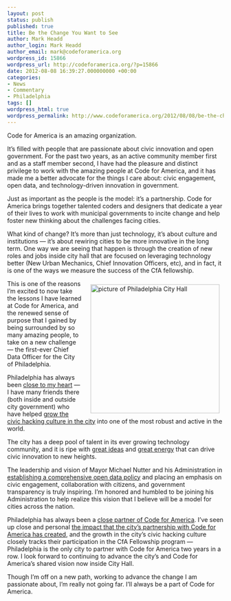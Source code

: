 ```yaml
---
layout: post
status: publish
published: true
title: Be the Change You Want to See
author: Mark Headd
author_login: Mark Headd
author_email: mark@codeforamerica.org
wordpress_id: 15866
wordpress_url: http://codeforamerica.org/?p=15866
date: 2012-08-08 16:39:27.000000000 +00:00
categories:
- News
- Commentary
- Philadelphia
tags: []
wordpress_html: true
wordpress_permalink: http://www.codeforamerica.org/2012/08/08/be-the-change-you-want-to-see/
---
```


<p>Code for America is an amazing organization.</p>
<p>It’s filled with people that are passionate about civic innovation and open government. For the past two years, as an active community member first and as a staff member second, I have had the pleasure and distinct privilege to work with the amazing people at Code for America, and it has made me a better advocate for the things I care about: civic engagement, open data, and technology-driven innovation in government.</p>
<p>Just as important as the people is the model: it’s a partnership. Code for America brings together talented coders and designers that dedicate a year of their lives to work with municipal governments to incite change and help foster new thinking about the challenges facing cities.</p>
<p>What kind of change? It’s more than just technology, it’s about culture and institutions — it’s about rewiring cities to be more innovative in the long term. One way we are seeing that happen is through the creation of new roles and jobs inside city hall that are focused on leveraging technology better (New Urban Mechanics, Chief Innovation Officers, etc), and in fact, it is one of the ways we measure the success of the CfA fellowship.</p>
<p><img alt="picture of Philadelphia City Hall" height="300" src="http://codeforamerica.org/wp-content/uploads/2012/08/philly.jpg" style="float: right; padding: 10px; margin-left: 10px;" title="City of Brotherly Love" width="300"/>This is one of the reasons I’m excited to now take the lessons I have learned at Code for America, and the renewed sense of purpose that I gained by being surrounded by so many amazing people, to take on a new challenge — the first-ever Chief Data Officer for the City of Philadelphia.</p>
<p>Philadelphia has always been <a href="http://civic.io/2012/04/03/cities-and-the-shadow-of-teotihuacan/">close to my heart</a> — I have many friends there (both inside and outside city government) who have helped <a href="http://civic.io/2011/12/29/opengov-year-in-review-philly-edition/">grow the civic hacking culture in the city</a> into one of the most robust and active in the world.</p>
<p>The city has a deep pool of talent in its ever growing technology community, and it is ripe with <a href="http://christopherwink.com/2012/04/01/philadelphia-should-own-social-entrepreneurship-presentation-for-knight-foundation-others/">great ideas</a> and <a href="http://appsforsepta.org/">great energy</a> that can drive civic innovation to new heights.</p>
<p>The leadership and vision of Mayor Michael Nutter and his Administration in <a href="http://technicallyphilly.com/2012/04/27/full-text-of-city-of-philadelphia-open-data-and-social-media-policy-signed-by-mayor-nutter">establishing a comprehensive open data policy</a> and placing an emphasis on civic engagement, collaboration with citizens, and government transparency is truly inspiring. I’m honored and humbled to be joining his Administration to help realize this vision that I believe will be a model for cities across the nation.</p>
<p>Philadelphia has always been a <a href="http://codeforamerica.org/2012-partners/philadelphia">close partner of Code for America</a>. I’ve seen up close and personal <a href="http://codeforamerica.org/2011/02/28/the-cfa-effect/">the impact that the city’s partnership with Code for America has created</a>, and the growth in the city’s civic hacking culture closely tracks their participation in the CfA Fellowship program — Philadelphia is the only city to partner with Code for America two years in a row. I look forward to continuing to advance the city’s and Code for America’s shared vision now inside City Hall.</p>
<p>Though I’m off on a new path, working to advance the change I am passionate about, I’m really not going far. I’ll always be a part of Code for America.</p>
